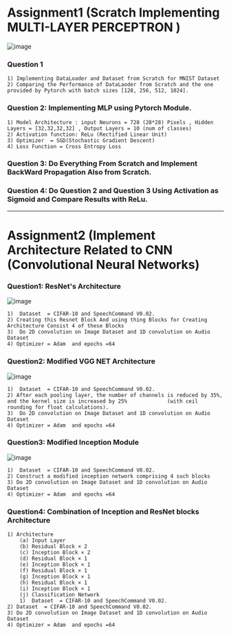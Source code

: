 # Assignment1 (Scratch Implementing MULTI-LAYER PERCEPTRON )
![image](https://github.com/mohammadfaizan76692/Deep-LearningCSE-641/assets/77170022/e34e62bd-a636-43fb-9495-a281d3993705)

### Question 1 
    1) Implementing DataLoader and Dataset from Scratch for MNIST Dataset
    2) Comparing the Performance of DataLaoder from Scratch and the one provided by Pytorch with batch sizes [128, 256, 512, 1024].

### Question 2: Implementing MLP using Pytorch Module.
    1) Model Architecture : input Neurons = 728 (28*28) Pixels , Hidden Layers = [32,32,32,32] , Output Layers = 10 (num of classes)
    2) Activation function: ReLu (Rectified Linear Unit)
    3) Optimizer  = SGD(Stochastic Gradient Descent)
    4) Loss Function = Cross Entropy Loss

### Question 3: Do Everything From Scratch and Implement BackWard Propagation Also from Scratch.

### Question 4: Do Question 2 and Question 3 Using Activation as Sigmoid and Compare Results with ReLu.
    
___
# Assignment2 (Implement Architecture Related to CNN (Convolutional Neural Networks) 
### Question1: ResNet's Architecture
![image](https://github.com/mohammadfaizan76692/Deep-LearningCSE-641/assets/77170022/d5971792-12ae-482d-94fd-5618269aef30)


    1)  Dataset  = CIFAR-10 and SpeechCommand V0.02.
    2) Creating this Resnet Block And using thing Blocks for Creating Architecture Consist 4 of these Blocks
    3)  Do 2D convolution on Image Dataset and 1D convolution on Audio Dataset
    4) Optimizer = Adam  and epochs =64

### Question2: Modified  VGG NET Architecture 
![image](https://github.com/mohammadfaizan76692/Deep-LearningCSE-641/assets/77170022/e57ce1a6-bcdf-4db9-94b5-a9be0d87b990)

    1)  Dataset  = CIFAR-10 and SpeechCommand V0.02.
    2) After each pooling layer, the number of channels is reduced by 35%, and the kernel size is increased by 25%             (with ceil rounding for float calculations).
    3)  Do 2D convolution on Image Dataset and 1D convolution on Audio Dataset
    4) Optimizer = Adam  and epochs =64

### Question3: Modified Inception Module
![image](https://github.com/mohammadfaizan76692/Deep-LearningCSE-641/assets/77170022/c02bab07-f388-4ea9-aff5-c94684edce0c)

    1)  Dataset  = CIFAR-10 and SpeechCommand V0.02.
    2) Construct a modified inception network comprising 4 such blocks
    3) Do 2D convolution on Image Dataset and 1D convolution on Audio Dataset
    4) Optimizer = Adam  and epochs =64

### Question4: Combination of Inception and ResNet blocks Architecture
    1) Architecture
        (a) Input Layer
        (b) Residual Block × 2
        (c) Inception Block × 2
        (d) Residual Block × 1
        (e) Inception Block × 1
        (f) Residual Block × 1
        (g) Inception Block × 1
        (h) Residual Block × 1
        (i) Inception Block × 1
        (j) Classification Network
        1)  Dataset  = CIFAR-10 and SpeechCommand V0.02.
    2) Dataset  = CIFAR-10 and SpeechCommand V0.02.
    3) Do 2D convolution on Image Dataset and 1D convolution on Audio Dataset
    4) Optimizer = Adam  and epochs =64
